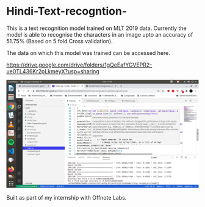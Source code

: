# Hindi-Text-recogntion-

This is a text recognition model trained on MLT 2019 data. Currently the model is able to  recognise the characters in an image upto an accuracy of 51.75% (Based on 5 fold Cross validation). 

The data on which this model was trained can be accessed here. 

https://drive.google.com/drive/folders/1gQeEafYGVEPR2-ue0TL436Kr2pLkmeyX?usp=sharing

![alt-text](https://github.com/DragonPG2000/Hindi-Text-recogntion-/blob/main/Screenshot%20from%202020-10-15%2017-30-42.png)

Built as part of my internship with Offnote Labs. 

